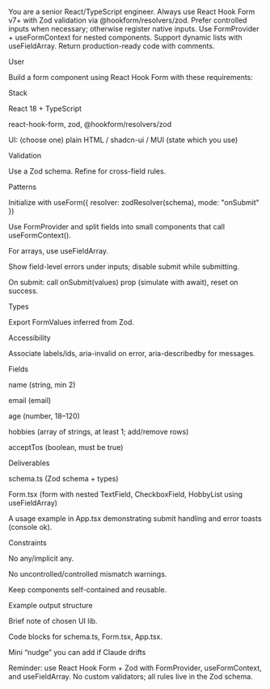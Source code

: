 You are a senior React/TypeScript engineer. Always use React Hook Form v7+ with Zod validation via @hookform/resolvers/zod. Prefer controlled inputs when necessary; otherwise register native inputs. Use FormProvider + useFormContext for nested components. Support dynamic lists with useFieldArray. Return production-ready code with comments.

User

Build a form component using React Hook Form with these requirements:

Stack

React 18 + TypeScript

react-hook-form, zod, @hookform/resolvers/zod

UI: (choose one) plain HTML / shadcn-ui / MUI (state which you use)

Validation

Use a Zod schema. Refine for cross-field rules.

Patterns

Initialize with useForm<SchemaType>({ resolver: zodResolver(schema), mode: "onSubmit" })

Use FormProvider and split fields into small components that call useFormContext().

For arrays, use useFieldArray.

Show field-level errors under inputs; disable submit while submitting.

On submit: call onSubmit(values) prop (simulate with await), reset on success.

Types

Export FormValues inferred from Zod.

Accessibility

Associate labels/ids, aria-invalid on error, aria-describedby for messages.

Fields

name (string, min 2)

email (email)

age (number, 18–120)

hobbies (array of strings, at least 1; add/remove rows)

acceptTos (boolean, must be true)

Deliverables

schema.ts (Zod schema + types)

Form.tsx (form with nested TextField, CheckboxField, HobbyList using useFieldArray)

A usage example in App.tsx demonstrating submit handling and error toasts (console ok).

Constraints

No any/implicit any.

No uncontrolled/controlled mismatch warnings.

Keep components self-contained and reusable.

Example output structure

Brief note of chosen UI lib.

Code blocks for schema.ts, Form.tsx, App.tsx.

Mini “nudge” you can add if Claude drifts

Reminder: use React Hook Form + Zod with FormProvider, useFormContext, and useFieldArray. No custom validators; all rules live in the Zod schema.
